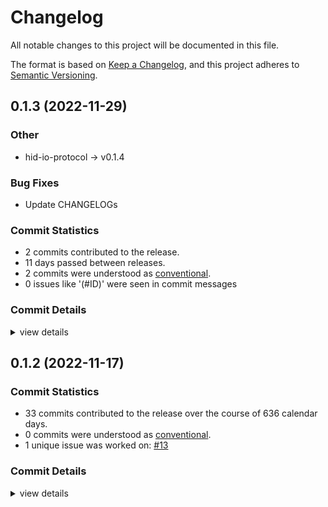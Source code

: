 # Changelog

All notable changes to this project will be documented in this file.

The format is based on [Keep a Changelog](https://keepachangelog.com/en/1.0.0/),
and this project adheres to [Semantic Versioning](https://semver.org/spec/v2.0.0.html).

## 0.1.3 (2022-11-29)

<csr-id-2e5b8067349ebca66e1da4faaea43c8611dbaf80/>

### Other

 - <csr-id-2e5b8067349ebca66e1da4faaea43c8611dbaf80/> hid-io-protocol -> v0.1.4

### Bug Fixes

 - <csr-id-5da78a4f2c7c359ceea2367a223beea5996a66d1/> Update CHANGELOGs

### Commit Statistics

<csr-read-only-do-not-edit/>

 - 2 commits contributed to the release.
 - 11 days passed between releases.
 - 2 commits were understood as [conventional](https://www.conventionalcommits.org).
 - 0 issues like '(#ID)' were seen in commit messages

### Commit Details

<csr-read-only-do-not-edit/>

<details><summary>view details</summary>

 * **Uncategorized**
    - Update CHANGELOGs ([`5da78a4`](https://github.com/kiibohd/kiibohd-core/commit/5da78a4f2c7c359ceea2367a223beea5996a66d1))
    - hid-io-protocol -> v0.1.4 ([`2e5b806`](https://github.com/kiibohd/kiibohd-core/commit/2e5b8067349ebca66e1da4faaea43c8611dbaf80))
</details>

## 0.1.2 (2022-11-17)

### Commit Statistics

<csr-read-only-do-not-edit/>

 - 33 commits contributed to the release over the course of 636 calendar days.
 - 0 commits were understood as [conventional](https://www.conventionalcommits.org).
 - 1 unique issue was worked on: [#13](https://github.com/kiibohd/kiibohd-core/issues/13)

### Commit Details

<csr-read-only-do-not-edit/>

<details><summary>view details</summary>

 * **[#13](https://github.com/kiibohd/kiibohd-core/issues/13)**
    - Add keywords and categories to all the Cargo.toml (and fix a few typos) ([`4553cb4`](https://github.com/kiibohd/kiibohd-core/commit/4553cb456ab7df2e2874f03e385166e062787375))
 * **Uncategorized**
    - Adjusting changelogs prior to release of kiibohd-hid-io v0.1.2 ([`f7ed5a7`](https://github.com/kiibohd/kiibohd-core/commit/f7ed5a7a4c2a93a8ea960cf756c24a7eb726e4be))
    - Update to hid-io-protocol v0.1.3 ([`2e4b8c6`](https://github.com/kiibohd/kiibohd-core/commit/2e4b8c6ceab6adcb6a81f88fd68e866edd2ed67a))
    - Release is31fl3743b v0.1.2, kll-hid v0.1.2, kll-macros v0.1.1, kll-core v0.1.5, kiibohd-hall-effect v0.1.2, kiibohd-keyscanning v0.1.2, kiibohd-hall-effect-keyscanning v0.1.2, kiibohd-hid-io v0.1.2, kiibohd-usb v0.1.3 ([`5a574aa`](https://github.com/kiibohd/kiibohd-core/commit/5a574aa1da0321613614c4d7f6f285fe149af409))
    - Fix changelogs ([`33ef4a3`](https://github.com/kiibohd/kiibohd-core/commit/33ef4a3f4fded7a8dd1f00510291f4075711186f))
    - Initial CHANGELOG.md ([`04edeeb`](https://github.com/kiibohd/kiibohd-core/commit/04edeebcb78d924d4b139b56c0b513633f7f95cc))
    - HID-IO pixel control ([`9f896c7`](https://github.com/kiibohd/kiibohd-core/commit/9f896c734188198c9037d7d2fade4f4a2fda96fc))
    - Add h0021 and h0026 to kiibohd-hid-io ([`2c23d22`](https://github.com/kiibohd/kiibohd-core/commit/2c23d224d2e2639d59c5b20e1eae49422d117e30))
    - Fix hid-io-protocol missing generic ([`f07c269`](https://github.com/kiibohd/kiibohd-core/commit/f07c269adb5ea1392bff83d3c93d1055f104486c))
    - Add better debbuing for i331fl3743b crate ([`6416b1c`](https://github.com/kiibohd/kiibohd-core/commit/6416b1cf07440184ba088a077f59a7414a7fb8eb))
    - [kiibohd-hid-io] Fix rx buffer processing ([`98fef86`](https://github.com/kiibohd/kiibohd-core/commit/98fef86895b8aa78d40d6a0ee8b74d1674511b5b))
    - Update defmt configurations ([`58c3aac`](https://github.com/kiibohd/kiibohd-core/commit/58c3aac6996ba72a24c12910e7875ecd2f6be969))
    - Increment patch ([`cc4f15f`](https://github.com/kiibohd/kiibohd-core/commit/cc4f15f18096cf75947204eab219c19f3dcaed18))
    - Update README.md ([`f7d1735`](https://github.com/kiibohd/kiibohd-core/commit/f7d173585b79bf551ea73812d008fe0100a21ca4))
    - Update README.md ([`354dc3c`](https://github.com/kiibohd/kiibohd-core/commit/354dc3ca80838e4e6b6669194216f60493cc3b51))
    - Update README.md ([`3e1af10`](https://github.com/kiibohd/kiibohd-core/commit/3e1af107daa5b5a085403167d0cb2eb2fcf3adf6))
    - Fix typo ([`4ba9592`](https://github.com/kiibohd/kiibohd-core/commit/4ba95923178cd5755433d3314650882e57baa5d7))
    - Adding no-std keywords ([`59254c5`](https://github.com/kiibohd/kiibohd-core/commit/59254c5018132cb379790e6e0df6dc02f75b7c0f))
    - Updating Cargo.toml files to publish initial crates ([`e18dafb`](https://github.com/kiibohd/kiibohd-core/commit/e18dafb3802406146f6f70b522418d1139cec09c))
    - Adding README.md for kll-macros ([`603de2f`](https://github.com/kiibohd/kiibohd-core/commit/603de2f8172c09bb47ab1e038299a97bf79c4e4c))
    - Initial working kll-compiler -> kll-core flow ([`4a21b5a`](https://github.com/kiibohd/kiibohd-core/commit/4a21b5a2e5f1c2ffc9048975cc8948bc00fce663))
    - Initial HidIoEvent handler ([`8019a12`](https://github.com/kiibohd/kiibohd-core/commit/8019a12f4d953470635f58dc54697e9bdb56bb11))
    - Fixing power of 2 issues with heapless::Vec ([`8cce7c2`](https://github.com/kiibohd/kiibohd-core/commit/8cce7c29199561a1051c42a9c195fa577a335ee6))
    - cargo fmt typo ([`5e6998d`](https://github.com/kiibohd/kiibohd-core/commit/5e6998def3dc0ac05f78534a5f0fc83105f9d7e4))
    - Ignoring clippy warning ([`069c776`](https://github.com/kiibohd/kiibohd-core/commit/069c776aeeb304fd749b61d0c78460fb89831676))
    - Upating to 2021 edition ([`ea8ed92`](https://github.com/kiibohd/kiibohd-core/commit/ea8ed9259590c31456b11eba01abdd4a8138bf32))
    - Enabling defmt support in hid-io-protocol ([`022cb11`](https://github.com/kiibohd/kiibohd-core/commit/022cb1157deebfb037fac0118ddba6063e52e482))
    - Cleanup cargo fmt ([`764b0ae`](https://github.com/kiibohd/kiibohd-core/commit/764b0ae9b37c08d3201e64096719e8529387ef0d))
    - Splitting hid-io into rust and ffi versions ([`5746c10`](https://github.com/kiibohd/kiibohd-core/commit/5746c1015242c5cf21d603da1f7220bcb06c64a0))
    - Upgrading to heapless 0.7 ([`167a127`](https://github.com/kiibohd/kiibohd-core/commit/167a127642ef371d6d9d9a644a3f63816a408f14))
    - Updating license to MIT+Apache 2.0 ([`1497fd7`](https://github.com/kiibohd/kiibohd-core/commit/1497fd7d369e16f6f4cc7590e903661c5bc47026))
    - Adding missing DeviceVersion field ([`86747b4`](https://github.com/kiibohd/kiibohd-core/commit/86747b4d242a8cec51217516eb1b8d65bc8befc3))
    - Moving hid-io-kiibohd and initial version of kiibohd-hall-effect ([`d1a109a`](https://github.com/kiibohd/kiibohd-core/commit/d1a109afca0a84cf6943b3234db917c1862ba571))
</details>

